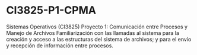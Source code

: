 # CI3825-P1-CPMA
Sistemas Operativos (CI3825) Proyecto 1: Comunicación entre Procesos y Manejo de Archivos
Familiarización con las llamadas al sistema para la creación y acceso a las estructuras del sistema de archivos; y para el envío y recepción de información entre procesos.
